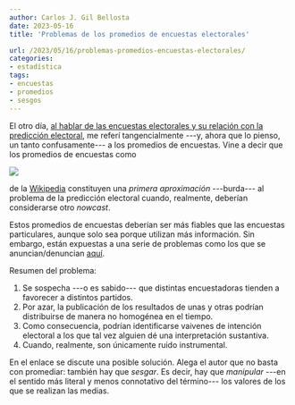 ```yaml
---
author: Carlos J. Gil Bellosta
date: 2023-05-16
title: 'Problemas de los promedios de encuestas electorales'

url: /2023/05/16/problemas-promedios-encuestas-electorales/
categories:
- estadística
tags:
- encuestas
- promedios
- sesgos
---
```


El otro día,
[al hablar de las encuestas electorales y su relación con la predicción electoral](/2023/05/09/encuestas-predicciones-electorales/),
me referí tangencialmente ---y, ahora que lo pienso, un tanto confusamente--- a los promedios de encuestas. Vine a decir que los promedios de encuestas como

![](/wp-uploads/2023/opinion_polling_spain_2023.png#center)

de la
[Wikipedia](https://en.wikipedia.org/wiki/Opinion_polling_for_the_2023_Spanish_general_election)
constituyen una _primera aproximación_ ---burda--- al problema de la predicción electoral cuando, realmente, deberían considerarse otro _nowcast_.

Estos promedios de encuestas deberían ser más fiables que las encuestas particulares, aunque solo sea porque utilizan más información. Sin embargo, están expuestas a una serie de problemas como los que se anuncian/denuncian [aquí](https://statmodeling.stat.columbia.edu/2023/05/15/48536/).

Resumen del problema:

1. Se sospecha ---o es sabido--- que distintas encuestadoras tienden a favorecer a distintos partidos.
2. Por azar, la publicación de los resultados de unas y otras podrían distribuirse de manera no homogénea en el tiempo.
3. Como consecuencia, podrían identificarse vaivenes de intención electoral a los que tal vez alguien dé una interpretación sustantiva.
4. Cuando, realmente, son únicamente ruido instrumental.

En el enlace se discute una posible solución. Alega el autor que no basta con promediar: también hay que _sesgar_. Es decir, hay que _manipular_ ---en el sentido más literal y menos connotativo del término--- los valores de los que se realizan las medias.




